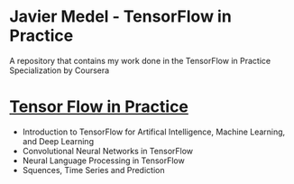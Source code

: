 # Javier Medel - TensorFlow in Practice
A repository that contains my work done in the TensorFlow in Practice Specialization by Coursera

# [Tensor Flow in Practice](https://github.com/JavierMedel/TensorFlow-In-Practice)
* Introduction to   TensorFlow for Artifical Intelligence, Machine Learning, and Deep Learning
* Convolutional Neural Networks in TensorFlow
* Neural Language Processing in TensorFlow
* Squences, Time Series and Prediction
